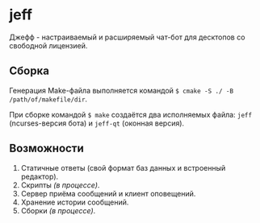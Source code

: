 # jeff

Джефф - настраиваемый и расширяемый чат-бот для десктопов со свободной лицензией.

## Сборка

Генерация Make-файла выполняется командой `$ cmake -S ./ -B /path/of/makefile/dir`.

При сборке командой `$ make` создаётся два исполняемых файла: `jeff` (ncurses-версия бота) и `jeff-qt` (оконная версия).

## Возможности

1. Статичные ответы (свой формат баз данных и встроенный редактор).
2. Скрипты *(в процессе)*.
3. Сервер приёма сообщений и клиент оповещений.
4. Хранение истории сообщений.
5. Сборки *(в процессе)*.

